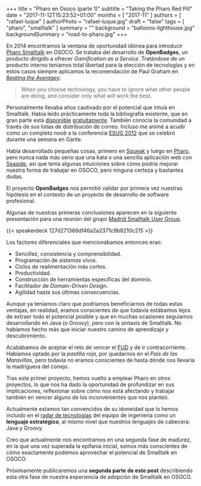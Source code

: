 +++
title = "Pharo en Osoco (parte 1)"
subtitle = "Taking the Pharo Red Pill"
date = "2017-11-12T15:23:52+01:00"
months = [ "2017-11" ]
authors = [ "rafael-luque" ]
authorPhoto = "rafael-luque.jpg"
draft = "false"
tags = [ "pharo", "smalltalk" ]
summary = ""
background = "balloons-lighthouse.jpg"
backgroundSummary = "road-to-pharo.jpg"
+++

En 2014 encontramos la ventana de oportunidad idónea para introducir [Pharo Smalltalk](http://pharo.org)
en OSOCO. Se trataba del desarrollo de **OpenBadges**, un producto dirigido a ofrecer *Gamification
as a Service*. Tratándose de un producto interno teníamos total libertad para la elección de tecnologías
y en estos casos siempre aplicamos la recomendación de Paul Graham en *[Beating the Averages](http://www.paulgraham.com/avg.html)*:

<blockquote>When you choose technology, you have to ignore what other people are doing, and consider only what will work the best.</blockquote>

Personalmente llevaba años cautivado por el potencial que intuía en Smalltalk. Había leído prácticamente toda la bibliografía existente, que en gran parte está [disponible](http://stephane.ducasse.free.fr/FreeBooks.html) [gratuitamente](http://files.pharo.org/books/). También conocía la comunidad a través de sus listas de distribución de correo. Incluso me animé a acudir como un completo *noob* a la conferencia [ESUG 2012](http://www.esug.org/wiki/pier/Conferences/2012?_s=s1rYugvjeUTjkSPd&_k=rOoCWi79HtdnAgdZ&_n&23) que se celebró durante una semana en Gante.

Había desarrollado pequeñas cosas, primero en [Squeak](http://squeak.org/) y luego en [Pharo](http://pharo.org), pero nunca nada más serio que una kata o una sencilla aplicación web con [Seaside](http://www.seaside.st/), así que tenía algunas intuiciones sobre cómo podría mejorar nuestra forma de trabajar en OSOCO, pero ninguna certeza y bastantes dudas.

El proyecto **OpenBadges** nos permitió validar por primera vez nuestras hipótesis en el contexto de un proyecto de desarrollo de software profesional.

Algunas de nuestras primeras conclusiones aparecen en la siguiente presentación para una reunión del grupo [Madrid Smalltalk User Group](https://www.meetup.com/MadridSUG/).

{{< speakerdeck 127d271366df46a2a2371c9b8210c215 >}}

Los factores diferenciales que mencionábamos entonces eran:

- Sencillez, consistencia y comprensibilidad.
- Programación de *sistemas vivos*.
- Ciclos de realimentación más cortos.
- Productividad.
- Construcción de herramientas específicas del dominio.
- Facilitador de *Domain-Driven Design*.
- Agilidad hasta sus últimas consecuencias.

Aunque ya teníamos claro que podríamos beneficiarnos de todas estas ventajas, en realidad, eramos conscientes
de que todavía estábamos lejos de extraer todo el potencial posible y que en muchas ocasiones seguíamos
desarrollando en Java (o Groovy), pero con la sintaxis de Smalltalk. No habíamos hecho más que iniciar
nuestro camino de aprendizaje y descubrimiento.

Acabábamos de aceptar el reto de vencer el [FUD](https://en.wikipedia.org/wiki/Fear,_uncertainty_and_doubt) y de ir contracorriente. Habíamos optado por la *pastilla roja*, por quedarnos en el *País de las Maravillas*, pero todavía no eramos conscientes de hasta dónde nos llevaría la madriguera del conejo.

Tras este primer proyecto, hemos vuelto a emplear Pharo en otros proyectos, lo que nos ha dado la oportunidad
de profundizar en sus implicaciones, reflexionar sobre cómo nos está afectando y trabajar también en vencer
alguno de los inconvenientes que nos planteó.

Actualmente estamos tan convencidos de su idoneidad que lo hemos incluido en el [radar de tecnologías](https://bit.ly/OSOCOTechRadar) del equipo de ingeniería como un **lenguaje estratégico**, al mismo nivel que nuestros lenguajes de cabecera: Java y Groovy.

Creo que actualmente nos encontramos en una segunda fase de madurez, en la que una vez superada la epifanía inicial,
somos más conscientes de cómo exactamente podemos aprovechar el potencial de Smalltalk en OSOCO.

Próximamente publicaremos una **segunda parte de este post** describiendo esta otra fase de nuestra experiencia de adopción de Smalltalk en OSOCO.
